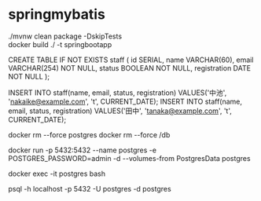 # springmybatis

./mvnw clean package -DskipTests  
docker build ./ -t springbootapp

CREATE TABLE IF NOT EXISTS staff (
  id SERIAL,
  name VARCHAR(60),
  email VARCHAR(254) NOT NULL,
  status BOOLEAN NOT NULL,
  registration DATE NOT NULL
);

INSERT INTO staff(name, email, status, registration)
VALUES('中池', 'nakaike@example.com', 't', CURRENT_DATE);
INSERT INTO staff(name, email, status, registration)
VALUES('田中', 'tanaka@example.com', 't', CURRENT_DATE);

docker rm --force postgres
docker rm --force /db

docker run -p 5432:5432 --name postgres -e POSTGRES_PASSWORD=admin -d --volumes-from PostgresData postgres

docker exec -it postgres bash

psql -h localhost -p 5432 -U postgres -d postgres
